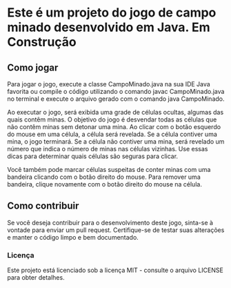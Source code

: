 <h1>Este é um projeto do jogo de campo minado desenvolvido em Java.
Em Construção</h1>

<h2>Como jogar</h2>
Para jogar o jogo, execute a classe CampoMinado.java na sua IDE Java favorita ou compile o código utilizando o comando javac CampoMinado.java no terminal e execute o arquivo gerado com o comando java CampoMinado.

Ao executar o jogo, será exibida uma grade de células ocultas, algumas das quais contêm minas. O objetivo do jogo é desvendar todas as células que não contêm minas sem detonar uma mina. Ao clicar com o botão esquerdo do mouse em uma célula, a célula será revelada. Se a célula contiver uma mina, o jogo terminará. Se a célula não contiver uma mina, será revelado um número que indica o número de minas nas células vizinhas. Use essas dicas para determinar quais células são seguras para clicar.

Você também pode marcar células suspeitas de conter minas com uma bandeira clicando com o botão direito do mouse. Para remover uma bandeira, clique novamente com o botão direito do mouse na célula.

<h2>Como contribuir</h2>
Se você deseja contribuir para o desenvolvimento deste jogo, sinta-se à vontade para enviar um pull request. Certifique-se de testar suas alterações e manter o código limpo e bem documentado.

<h3>Licença</h3>
Este projeto está licenciado sob a licença MIT - consulte o arquivo LICENSE para obter detalhes.





